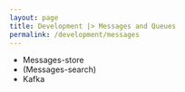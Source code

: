 ```yaml
---
layout: page
title: Development |> Messages and Queues
permalink: /development/messages
---
```


* Messages-store
* (Messages-search)
* Kafka

##